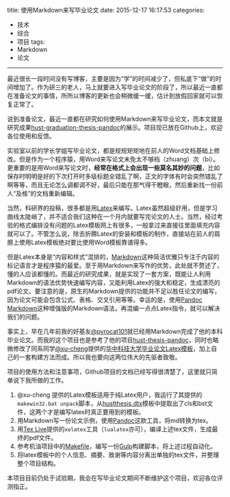 title: 使用Markdown来写毕业论文
date: 2015-12-17 16:17:53
categories:
- 技术
- 综合
- 项目
tags:
- Markdown
- 论文
---
最近很长一段时间没有写博客，主要是因为“学”的时间减少了，但私底下“做”的时间增加了。作为研三的老人，马上就要进入写毕业论文的阶段了，所以最近一直都在准备论文的事情，所所以博客的更新也会稍微缓一缓，估计到放假回家就可以恢复正常了。

说到准备论文，最近一直都在研究如何使用Markdown来写毕业论文，而本文就是研究成果[hust-graduation-thesis-pandoc](https://github.com/raytaylorlin/hust-graduation-thesis-pandoc)的展示。项目现已放在Github上，欢迎各位使用和反馈。

<!-- more -->

实验室以前的学长学姐写毕业论文，都是规规矩矩地在前人的Word文档基础上修改。但是作为一个程序猿，用Word来写论文未免太不够档（zhuang）次（bi）。更重要的是用Word来写论文时，**经常在格式上会出现一些莫名其妙的问题**，比如保存时明明是好的下次打开时多级标题全错乱了啊，正文的字体有时会突然错乱了啊等等，而且无论怎么调都调不好，最后只能在那气得干瞪眼，然后重新找一份前人“及格”的文档重新编辑。

当然，科研界的投稿，很多都是用[Latex](https://zh.wikipedia.org/wiki/LaTeX)来编写。Latex虽然超级好用，但是学习曲线太陡峭了，并不适合我们这种在一个月内就要写完论文的人士。当然，经过考验的格式编排没有问题的Latex模板网上有很多，一般拿过来直接往里面填充内容就可以了。不管怎么说，除去折腾Latex的安装和模板的制作，直接站在前人的肩膀上使用Latex模板绝对要比使用Word模板靠谱得多。

但是Latex本身是“内容和样式”混排的，[Markdown](https://zh.wikipedia.org/wiki/Markdown)这种简洁优雅只专注于内容的标记语言才是程序猿的最爱。至于用Markdown来写作的优势，此处就不赘述了，懂的人应该都懂的。而最近的研究成果，就是实现了一套方案，既能让人利用Markdown的语法优势快速编写内容，又能利用Latex的强大和稳定，生成漂亮的pdf论文。要注意的是，原生的Markdown提供的功能并不足以胜任论文的编写，因为论文可能会包含公式、表格、交叉引用等等。幸运的是，使用[Pandoc Markdown](http://pandoc.org/README.html#pandocs-markdown)这种增强版的Markdown语法，再混编一点点Latex指令，就可以解决我们的问题。

事实上，早在几年前我的好基友[@pyrocat101](https://github.com/pyrocat101)就已经用Markdown完成了他的本科毕业论文。而我的这个项目也是参考了他的项目[hust-thesis-pandoc](https://github.com/Sicun/hust-thesis-pandoc)，同时也略微修改了同系同学[@xu-cheng](https://github.com/xu-cheng)提供的[华中科技大学毕业论文Latex模板](https://github.com/hust-latex/hustthesis)，加上自己的一套构建方法而成。所以我也要向这两位伟大的先驱者致敬。

项目的使用方法和注意事项，Github项目的文档已经写得很清楚了，这里就只简单说下我所做的工作。

1. @xu-cheng 提供的Latex模板适用于纯Latex用户，我运行了其提供的`makewin32.bat unpack`脚本，从[hustthesis.dtx](https://github.com/hust-latex/hustthesis/blob/master/hustthesis/hustthesis.dtx)模板中提取出了cls和bst文件，这两个才是编写latex时真正要用到的模板。
2. 用Markdown写一份论文示例，使用[Pandoc](http://pandoc.org/)这款工具，将md转换为tex。
3. 用[Tex Live](https://www.tug.org/texlive/)提供的`xelatex`工具（`lualatex`亦可），编译上述tex文件，生成最终的pdf文件。
4. 参考机油项目中的[Makefile](https://github.com/Sicun/hust-thesis-pandoc/blob/master/Makefile)，编写一份[Gulp](http://gulpjs.com/)构建脚本，将上述过程自动化。
5. 将latex模板中的个人信息、摘要、致谢等内容分离出单独的tex文件，并整理整个项目结构。

本项目目前仍处于试验期，我会在写毕业论文期间不断维护这个项目，欢迎各位评测指正。
